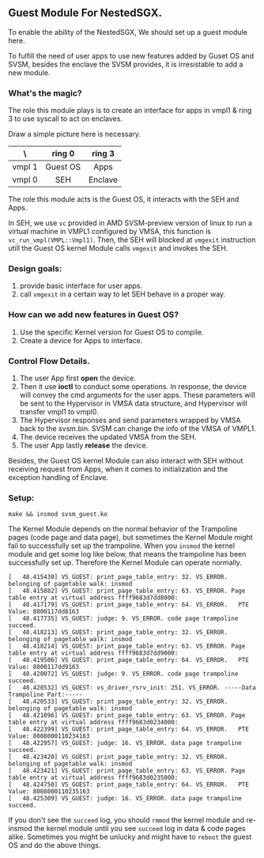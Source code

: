 ## Guest Module For NestedSGX.
To enable the ability of the NestedSGX, We should set up a guest module here.

To fulfill the need of user apps to use new features added by Guset OS and SVSM, besides the enclave the SVSM provides, it is irresistable to add a new module.

### What's the magic?
The role this module plays is to create an interface for apps in vmpl1 & ring 3 to use syscall to act on enclaves.

Draw a simple picture here is necessary.

|      \      |     ring 0  |    ring 3     |
| :----:      |    :----:   |    :----:     |
|  vmpl 1     |  Guest OS   |  Apps         |
|  vmpl 0     |   SEH       |  Enclave      |

The role this module acts is the Guest OS, it interacts with the SEH and Apps.

In SEH, we use `vc` provided in AMD SVSM-preview version of linux to run a virtual machine in VMPL1 configured by VMSA, this function is `vc_run_vmpl(VMPL::Vmpl1)`. Then, the SEH will blocked at `vmgexit` instruction utill the Guest OS kernel Module calls `vmgexit` and invokes the SEH.
### Design goals:
1. provide basic interface for user apps.
2. call `vmgexit` in a certain way to let SEH behave in a proper way.

### How can we add new features in Guest OS?
1. Use the specific Kernel version for Guest OS to compile.
2. Create a device for Apps to interface.

### Control Flow Details.
1. The user App first **open** the device.
2. Then it use **ioctl** to conduct some operations. In response, the device will convey the cmd arguments for the user apps. These parameters will be sent to the Hypervisor in VMSA data structure, and Hypervisor will transfer vmpl1 to vmpl0.
3. The Hypervisor responses and send parameters wrapped by VMSA back to the svsm.bin. SVSM can change the info of the VMSA of VMPL1.
4. The device receives the updated VMSA from the SEH.
5. The user App lastly **release** the device.

Besides, the Guest OS kernel Module can also interact with SEH without receiving request from Apps, when it comes to initialization and the exception handling of Enclave.

### Setup:
```
make && insmod svsm_guest.ko
```
The Kernel Module depends on the normal behavior of the Trampoline pages (code page and data page), but sometimes the Kernel Module might fail to successfully set up the trampoline. When you `insmod` the kernel module and get some log like below, that means the trampoline has been successfully set up. Therefore the Kernel Module can operate normally.
```
[   48.415430] VS_GUEST: print_page_table_entry: 32. VS_ERROR. belonging of pagetable walk: insmod
[   48.415882] VS_GUEST: print_page_table_entry: 63. VS_ERROR. Page table entry at virtual address ffff9683d7dd8000:
[   48.417179] VS_GUEST: print_page_table_entry: 64. VS_ERROR.   PTE Value: 8000117dd8163
[   48.417735] VS_GUEST: judge: 9. VS_ERROR. code page trampoline succeed.
[   48.418213] VS_GUEST: print_page_table_entry: 32. VS_ERROR. belonging of pagetable walk: insmod
[   48.418214] VS_GUEST: print_page_table_entry: 63. VS_ERROR. Page table entry at virtual address ffff9683d7dd9000:
[   48.419506] VS_GUEST: print_page_table_entry: 64. VS_ERROR.   PTE Value: 8000117dd9163
[   48.420072] VS_GUEST: judge: 9. VS_ERROR. code page trampoline succeed.
[   48.420532] VS_GUEST: vs_driver_rsrv_init: 251. VS_ERROR. -----Data Trampoline Part:-----
[   48.420533] VS_GUEST: print_page_table_entry: 32. VS_ERROR. belonging of pagetable walk: insmod
[   48.421096] VS_GUEST: print_page_table_entry: 63. VS_ERROR. Page table entry at virtual address ffff9683d0234000:
[   48.422399] VS_GUEST: print_page_table_entry: 64. VS_ERROR.   PTE Value: 8008000110234163
[   48.422957] VS_GUEST: judge: 16. VS_ERROR. data page trampoline succeed.
[   48.423420] VS_GUEST: print_page_table_entry: 32. VS_ERROR. belonging of pagetable walk: insmod
[   48.423421] VS_GUEST: print_page_table_entry: 63. VS_ERROR. Page table entry at virtual address ffff9683d0235000:
[   48.424750] VS_GUEST: print_page_table_entry: 64. VS_ERROR.   PTE Value: 8008000110235163
[   48.425309] VS_GUEST: judge: 16. VS_ERROR. data page trampoline succeed.
```
If you don't see the `succeed` log, you should `rmmod` the kernel module and re-insmod the kernel module until you see `succeed` log in data & code pages alike. Sometimes you might be unlucky and might have to `reboot` the guest OS and do the above things.

